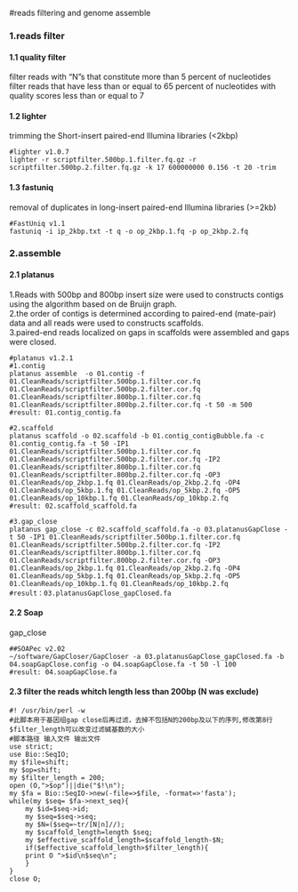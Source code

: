 #reads filtering and genome assemble

### 1.reads filter  
#### 1.1 quality filter  
   filter reads with “N”s that constitute more than 5 percent of nucleotides  
   filter reads that have less than or equal to 65 percent of nucleotides with quality scores less than or equal to 7  
#### 1.2 lighter  
   trimming the Short-insert paired-end Illumina libraries (<2kbp)  
   ```
   #lighter v1.0.7
   lighter -r scriptfilter.500bp.1.filter.fq.gz -r scriptfilter.500bp.2.filter.fq.gz -k 17 600000000 0.156 -t 20 -trim
   ```
#### 1.3 fastuniq
   removal of duplicates in long-insert paired-end Illumina libraries (>=2kb)
   ```
   #FastUniq v1.1
   fastuniq -i ip_2kbp.txt -t q -o op_2kbp.1.fq -p op_2kbp.2.fq
   ```
### 2.assemble
#### 2.1 platanus
   1.Reads with 500bp and 800bp insert size were used to constructs contigs using the algorithm based on de Bruijn graph.  
   2.the order of contigs is determined according to paired-end (mate-pair) data and all reads were used to constructs scaffolds.  
   3.paired-end reads localized on gaps in scaffolds were assembled and gaps were closed.  
   ```
   #platanus v1.2.1
   #1.contig
   platanus assemble  -o 01.contig -f 01.CleanReads/scriptfilter.500bp.1.filter.cor.fq 01.CleanReads/scriptfilter.500bp.2.filter.cor.fq 01.CleanReads/scriptfilter.800bp.1.filter.cor.fq 01.CleanReads/scriptfilter.800bp.2.filter.cor.fq -t 50 -m 500
   #result: 01.contig_contig.fa
   
   #2.scaffold
   platanus scaffold -o 02.scaffold -b 01.contig_contigBubble.fa -c 01.contig_contig.fa -t 50 -IP1 01.CleanReads/scriptfilter.500bp.1.filter.cor.fq 01.CleanReads/scriptfilter.500bp.2.filter.cor.fq -IP2 01.CleanReads/scriptfilter.800bp.1.filter.cor.fq 01.CleanReads/scriptfilter.800bp.2.filter.cor.fq -OP3 01.CleanReads/op_2kbp.1.fq 01.CleanReads/op_2kbp.2.fq -OP4 01.CleanReads/op_5kbp.1.fq 01.CleanReads/op_5kbp.2.fq -OP5 01.CleanReads/op_10kbp.1.fq 01.CleanReads/op_10kbp.2.fq
   #result: 02.scaffold_scaffold.fa

   #3.gap_close
   platanus gap_close -c 02.scaffold_scaffold.fa -o 03.platanusGapClose -t 50 -IP1 01.CleanReads/scriptfilter.500bp.1.filter.cor.fq 01.CleanReads/scriptfilter.500bp.2.filter.cor.fq -IP2 01.CleanReads/scriptfilter.800bp.1.filter.cor.fq 01.CleanReads/scriptfilter.800bp.2.filter.cor.fq -OP3 01.CleanReads/op_2kbp.1.fq 01.CleanReads/op_2kbp.2.fq -OP4 01.CleanReads/op_5kbp.1.fq 01.CleanReads/op_5kbp.2.fq -OP5 01.CleanReads/op_10kbp.1.fq 01.CleanReads/op_10kbp.2.fq
   #result：03.platanusGapClose_gapClosed.fa
   ```
#### 2.2 Soap  
   gap_close
   ```
   ##SOAPec v2.02 
   ~/software/GapCloser/GapCloser -a 03.platanusGapClose_gapClosed.fa -b 04.soapGapClose.config -o 04.soapGapClose.fa -t 50 -l 100
   #result: 04.soapGapClose.fa
   ```
#### 2.3 filter the reads whitch length less than 200bp (N was exclude)
```
#! /usr/bin/perl -w
#此脚本用于基因组gap close后再过滤，去掉不包括N的200bp及以下的序列,修改第8行$filter_length可以改变过滤碱基数的大小
#脚本路径 输入文件 输出文件
use strict;
use Bio::SeqIO;
my $file=shift;
my $op=shift;
my $filter_length = 200;
open (O,">$op")||die("$!\n");
my $fa = Bio::SeqIO->new(-file=>$file, -format=>'fasta');
while(my $seq= $fa->next_seq){
    my $id=$seq->id;
    my $seq=$seq->seq;
    my $N=($seq=~tr/[N|n]//);
    my $scaffold_length=length $seq;
    my $effective_scaffold_length=$scaffold_length-$N;
    if($effective_scaffold_length>$filter_length){
    print O ">$id\n$seq\n";
    }
}
close O;
```
